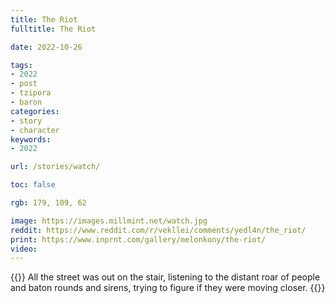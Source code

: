 ```yaml
---
title: The Riot
fulltitle: The Riot

date: 2022-10-26

tags: 
- 2022
- post
- tzipora
- baron
categories:
- story
- character
keywords:
- 2022

url: /stories/watch/

toc: false

rgb: 179, 109, 62

image: https://images.millmint.net/watch.jpg
reddit: https://www.reddit.com/r/vekllei/comments/yedl4n/the_riot/
print: https://www.inprnt.com/gallery/melonkony/the-riot/
video:
---
```

{{<note caption>}}
All the street was out on the stair, listening to the distant roar of people and baton rounds and sirens, trying to figure if they were moving closer.
{{</note>}}